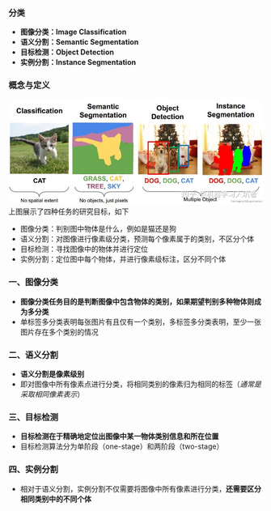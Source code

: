 
### 分类
- **图像分类：Image Classification**
- **语义分割：Semantic Segmentation**
- **目标检测：Object Detection**
- **实例分割：Instance Segmentation**

### 概念与定义
![区别图](docs/imgs/区别图.jpg)
上图展示了四种任务的研究目标，如下
- 图像分类：判别图中物体是什么，例如是猫还是狗
- 语义分割：对图像进行像素级分类，预测每个像素属于的类别，不区分个体
- 目标检测：寻找图像中的物体并进行定位
- 实例分割：定位图中每个物体，并进行像素级标注，区分不同个体

### 一、图像分类
- **图像分类任务目的是判断图像中包含物体的类别，如果期望判别多种物体则成为多分类**
- 单标签多分类表明每张图片有且仅有一个类别，多标签多分类表明，至少一张图片存在多个类别的情况

### 二、语义分割
- **语义分割是像素级别**
- 即对图像中所有像素点进行分类，将相同类别的像素归为相同的标签（*通常是采取相同像素表示*）

### 三、目标检测
- **目标检测在于精确地定位出图像中某一物体类别信息和所在位置**
- 目标检测算法分为单阶段（one-stage）和两阶段（two-stage）

### 四、实例分割
- 相对于语义分割，实例分割不仅需要将图像中所有像素进行分类，**还需要区分相同类别中的不同个体**
